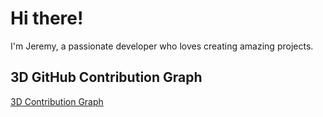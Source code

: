 # Hi there!

I'm Jeremy, a passionate developer who loves creating amazing projects.

## 3D GitHub Contribution Graph

[3D Contribution Graph](./assets/profile-night-rainbow.svg)
